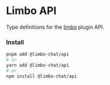 # Limbo API

Type definitions for the [limbo](https://github.com/organizations/limbo-chat) plugin API.

### Install

```sh
pnpm add @limbo-chat/api
# or
yarn add @limbo-chat/api
# or
npm install @limbo-chat/api
```
